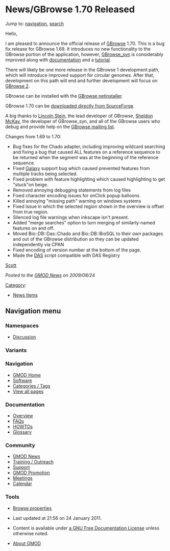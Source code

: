 



<span id="top"></span>




# <span dir="auto">News/GBrowse 1.70 Released</span>






Jump to: [navigation](#mw-navigation), [search](#p-search)


Hello,

I am pleased to announce the official release of
[GBrowse](../GBrowse.1 "GBrowse") 1.70. This is a bug fix release for
GBrowse 1.69. It introduces no new functionality to the GBrowse portion
of the application, however,
[GBrowse_syn](../GBrowse_syn.1 "GBrowse syn") is considerably improved
along with [documentation](../GBrowse_syn.1 "GBrowse syn") and a
<a href="../GBrowse_syn_Tutorial" class="mw-redirect"
title="GBrowse syn Tutorial">tutorial</a>.

There will likely be one more release in the GBrowse 1 development path,
which will introduce improved support for circular genomes. After that,
development on this path will end and further development will focus on
[GBrowse 2](../Category%3AGBrowse_2 "Category%3AGBrowse 2").

GBrowse can be installed with the [GBrowse
netinstaller](../GBrowse_Install_HOWTO "GBrowse Install HOWTO").

GBrowse 1.70 can be <a
href="http://sourceforge.net/projects/gmod/files/Generic%20Genome%20Browser/GBrowse-1.70/Generic-Genome-Browser-1.70.tar.gz/download"
class="external text" rel="nofollow">downloaded directly from
SourceForge</a>.

A big thanks to [Lincoln Stein](../User%3ALstein "User%3ALstein"), the lead
developer of GBrowse, [Sheldon McKay](../User%3AMckays "User%3AMckays"), the
developer of GBrowse_syn, and all of the GBrowse users who debug and
provide help on the [GBrowse mailing
list](../GMOD_Mailing_Lists "GMOD Mailing Lists").

Changes from 1.69 to 1.70:

- Bug fixes for the Chado adapter, including improving wildcard
  searching and fixing a bug that caused ALL features on a reference
  sequence to be returned when the segment was at the beginning of the
  reference sequence.
- Fixed [Galaxy](../Galaxy.1 "Galaxy") support bug which caused
  prevented features from multiple tracks being selected.
- Fixed problem with feature highlighting which caused highlighting to
  get "stuck"on beige.
- Removed annoying debugging statements from log files
- Fixed character encoding issues for onClick popup balloons
- Killed annoying "missing path" warning on windows systems
- Fixed issue in which the selected region shown in the overview is
  offset from true region.
- Silenced log file warnings when inkscape isn't present.
- Added "merge searches" option to turn merging of similarly-named
  features on and off.
- Moved Bio::DB::Das::Chado and Bio::DB::BioSQL to their own packages
  and out of the GBrowse distribution so they can be updated
  independently via CPAN
- Fixed encoding of version number at the bottom of the page.
- Made the <a href="../DAS" class="mw-redirect" title="DAS">DAS</a>
  script compatible with DAS Registry

[Scott](../User%3AScott "User%3AScott")

  



*Posted to the [GMOD News](../GMOD_News "GMOD News") on 2009/08/24*






[Category](../Special%3ACategories "Special%3ACategories"):

- [News Items](../Category%3ANews_Items "Category%3ANews Items")






## Navigation menu



### Namespaces


- <span id="ca-talk"><a
  href="http://gmod.org/mediawiki/index.php?title=Talk:News/GBrowse_1.70_Released&amp;action=edit&amp;redlink=1"
  accesskey="t"
  title="Discussion about the content page [t]">Discussion</a></span>


### 

### Variants[](#)








<a href="../Main_Page"
style="background-image: url(../../images/GMOD-cogs.png);"
title="Visit the main page"></a>


### Navigation



- <span id="n-GMOD-Home">[GMOD Home](../Main_Page)</span>
- <span id="n-Software">[Software](../GMOD_Components)</span>
- <span id="n-Categories-.2F-Tags">[Categories /
  Tags](../Categories)</span>
- <span id="n-View-all-pages">[View all
  pages](../Special:AllPages)</span>




### Documentation



- <span id="n-Overview">[Overview](../Overview)</span>
- <span id="n-FAQs">[FAQs](../Category%3AFAQ)</span>
- <span id="n-HOWTOs">[HOWTOs](../Category%3AHOWTO)</span>
- <span id="n-Glossary">[Glossary](../Glossary)</span>




### Community



- <span id="n-GMOD-News">[GMOD News](../GMOD_News)</span>
- <span id="n-Training-.2F-Outreach">[Training /
  Outreach](../Training_and_Outreach)</span>
- <span id="n-Support">[Support](../Support)</span>
- <span id="n-GMOD-Promotion">[GMOD Promotion](../GMOD_Promotion)</span>
- <span id="n-Meetings">[Meetings](../Meetings)</span>
- <span id="n-Calendar">[Calendar](../Calendar)</span>




### Tools

- <span id="t-smwbrowselink"><a href="../Special%3ABrowse/News-2FGBrowse_1.70_Released"
  rel="smw-browse">Browse properties</a></span>



- <span id="footer-info-lastmod">Last updated at 21:56 on 24 January
  2011.</span>
<!-- - <span id="footer-info-viewcount">5,867 page views.</span> -->
- <span id="footer-info-copyright">Content is available under
  <a href="http://www.gnu.org/licenses/fdl-1.3.html" class="external"
  rel="nofollow">a GNU Free Documentation License</a> unless otherwise
  noted.</span>

<!-- -->

- <span id="footer-places-about">[About
  GMOD](../GMOD%3AAbout "GMOD%3AAbout")</span>

<!-- -->




